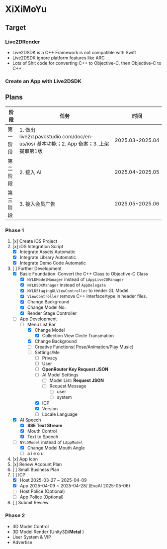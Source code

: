 # XiXiMoYu
## Target
### Live2DRender
- Live2DSDK is a C++ Framework is not compatible with Swift
- Live2DSDK ignore platform features like ARC
- Lots of Shit code for converting C++ to Objective-C,  then Objective-C to C++
### Create an App with Live2DSDK

## Plans
| 阶段     | 任务     |时间|
|----------|----------|----------|
| 第一阶段  | 1. 做出 live2d.pavostudio.com/doc/en-us/ios/ 基本功能；2. App 备案；3. 上架提审第1版 | 2025.03~2025.04 |
| 第二阶段  | 2. 接入 AI | 2025.04~2025.05 |
| 第三阶段  | 3. 接入会员广告 | 2025.05~2025.06 |

### Phase 1
1. [x] Create iOS Project 
2. [x] iOS Integration Script
    - [x] Integrate Assets Automatic
    - [x] Integrate Library Automatic 
    - [x] Integrate Demo Code Automatic
3. [ ] Further Development
    - [x] Basic Foundation: Convert the C++ Class to Objective-C Class
        - [x] `NYLDModelManager` instead of `LAppLive2DManager`
        - [x] `NYLDSDKManager` instead of `AppDelegate`
        - [x] `NYLDStagingGLViewController` to render GL Model.
        - [x] `ViewController` remove C++ interface/type in header files.
        - [x] Change Background
        - [x] Change Model No.
        - [x] Render Stage Controller

    - [ ] App Development
        - [ ] Menu List Bar
            - [x] Change Model
                - [x] Collection View Circle Transmation
            - [x] Change Background
            - [ ] Creative Functions( Pose/Animation/Play Music)
            - [ ] Settings/Me
                - [ ] Privacy
                - [ ] User
                - [ ] **OpenRouter Key Request JSON**
                - [ ] AI Model Settings
                    - [ ] Model List: **Request JSON**
                    - [ ] Request Message
                        - [ ] user
                        - [ ] system
                - [x] ICP
                - [x] Version
                - [ ] Locale Language
    - [x] AI Speech
        - [x] **SSE Text Stream** 
        - [x] Mouth Control
        - [x] Text to Speech

    - [ ] `NYLDModel` instead of `LAppModel`
        - [x] Change Model Mouth Angle
        - [ ] a i e o u

4. [x] App Icon
5. [x] Renew Account Plan 
6. [ ] Small Business Plan
7. [ ] ICP
    - [x] Host 2025-03-27 ~ 2025-04-09
    - [x] App 2025-04-09 ~ 2025-04-28/ (EvaAI 2025-05-06)
    - [ ] Host Police (Optional)
    - [ ] App Police (Optional)
8. [ ] Submit Review

### Phase 2
- 3D Model Control
- 3D Model Render (Unity3D/**Metal** )
- User System & VIP
- Advertise